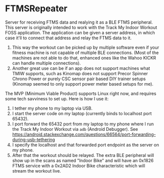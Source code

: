 # FTMSRepeater
Server for receiving FTMS data and realying it as a BLE FTMS peripheral.
This server is originally intended to work with the Track My Indoor Workout FOSS application.
The application can be given a server address, in which case it'll to connect that address and relay the FTMS data to it.
1. This way the workout can be picked up by multiple software even if your fitness machine is not capable of multiple BLE connections. (Most of the machines are not able to do that, enhanced ones like the Wahoo KICKR can handle multiple connections).
2. Another great use can be if an app does not support machines what TMIW supports, such as Kinomap does not support Precor Spinner Chrono Power or purely CSC sensor pair based DIY trainer setups (Kinomap seemed to only support power meter based setups for me).

The MVP (Minimum Viable Product) supports Linux right now, and requires some tech savviness to set up. Here is how I use it:
1. I tether my phone to my laptop via USB.
2. I start the server code on my laptop (currently binds to localhost port 65432).
2. I port forward the 65432 port from my laptop to my phone where I run the Track My Indoor Workout via `adb` (Android Debugger). See https://android.stackexchange.com/questions/66564/port-forwarding-during-usb-tethering
3. I specify the localhost and that forwarded port endpoint as the server on my phone.
4. After that the workout should be relayed. The extra BLE peripheral will show up in the scans as named "Indoor Bike" and will have an 0x1826 FTMS service with a 0x2AD2 Indoor Bike characteristic which will stream the workout live.
